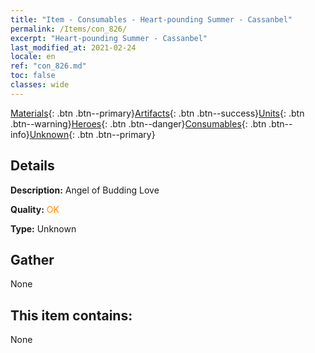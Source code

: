 ```yaml
---
title: "Item - Consumables - Heart-pounding Summer - Cassanbel"
permalink: /Items/con_826/
excerpt: "Heart-pounding Summer - Cassanbel"
last_modified_at: 2021-02-24
locale: en
ref: "con_826.md"
toc: false
classes: wide
---
```

 [Materials](/Items/){: .btn .btn--primary}[Artifacts](/Items/Artifacts/){: .btn .btn--success}[Units](/Items/Units/){: .btn .btn--warning}[Heroes](/Items/Heroes/){: .btn .btn--danger}[Consumables](/Items/Consumables/){: .btn .btn--info}[Unknown](/Items/Unknown/){: .btn .btn--primary}

## Details
 **Description:** Angel of Budding Love

 **Quality:** <span style="color: #FF8C00">OK</span>

 **Type:** Unknown

## Gather

  None

## This item contains:

  None

